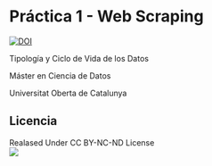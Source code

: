 # Práctica 1 - Web Scraping
[![DOI](https://zenodo.org/badge/DOI/10.5281/zenodo.7863788.svg)](https://doi.org/10.5281/zenodo.7863788)
  
Tipología y Ciclo de Vida de los Datos
  
Máster en Ciencia de Datos
  
Universitat Oberta de Catalunya
## Licencia
Realased Under CC BY-NC-ND License  
![](https://mirrors.creativecommons.org/presskit/buttons/88x31/png/by-nc-nd.png)
